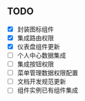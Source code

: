 ## TODO

- [x] 封装图标组件
- [x] 集成路由权限
- [x] 仪表盘组件更新
- [ ] 个人中心数据集成
- [ ] 集成按钮权限
- [ ] 菜单管理数据权限配置
- [ ] 文档开发规范更新
- [ ] 组件实例已有组件集成